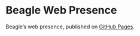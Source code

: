 # Beagle Web Presence

Beagle’s web presence, published on [GitHub Pages](https://jGleitz.github.io/Beagle/branches/umlet-race-condition).